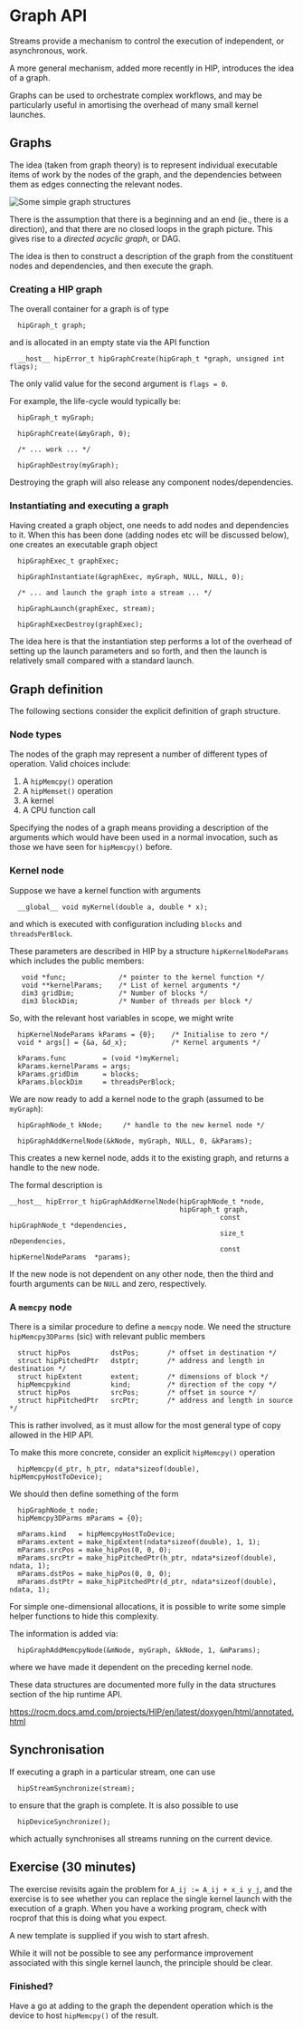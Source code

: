 # Graph API

Streams provide a mechanism to control the execution of independent,
or asynchronous, work.

A more general mechanism, added more recently in HIP, introduces the
idea of a graph.

Graphs can be used to orchestrate complex workflows, and may be
particularly useful in amortising the overhead of many small
kernel launches.

<!-- Note: the latest HIP does support a subset of Graph API operations,
but I haven't had a chance to try it out yet. -->

<!-- This graph APIs are marked as beta, meaning, while this is feature complete,
it is still open to changes and may have outstanding issues. -->


## Graphs

The idea (taken from graph theory) is to represent individual executable
items of work by the nodes of the graph, and the dependencies between
them as edges connecting the relevant nodes.

![Some simple graph structures](../images/graph.svg)

There is the assumption that there is a beginning and an end (ie., there
is a direction), and that there are no closed loops in the graph picture.
This gives rise to a *directed acyclic graph*, or DAG.

The idea is then to construct a description of the graph from the
constituent nodes and dependencies, and then execute the graph.

### Creating a HIP graph

The overall container for a graph is of type
```
  hipGraph_t graph;
```
and is allocated in an empty state via the API function
```
  __host__ hipError_t hipGraphCreate(hipGraph_t *graph, unsigned int flags);
```

The only valid value for the second argument is `flags = 0`.

For example, the life-cycle would typically be:
```
  hipGraph_t myGraph;

  hipGraphCreate(&myGraph, 0);

  /* ... work ... */

  hipGraphDestroy(myGraph);
```
Destroying the graph will also release any component nodes/dependencies.


### Instantiating and executing a graph

Having created a graph object, one needs to add nodes and dependencies
to it. When this has been done (adding nodes etc will be discussed below),
one creates an executable graph object
```
  hipGraphExec_t graphExec;

  hipGraphInstantiate(&graphExec, myGraph, NULL, NULL, 0);

  /* ... and launch the graph into a stream ... */

  hipGraphLaunch(graphExec, stream);

  hipGraphExecDestroy(graphExec);
```
The idea here is that the instantiation step performs a lot of the
overhead of setting up the launch parameters and so forth, and then
the launch is relatively small compared with a standard launch.


## Graph definition

The following sections consider the explicit definition of graph
structure.

### Node types

The nodes of the graph may represent a number of different types of
operation. Valid choices include:

1. A `hipMemcpy()` operation
2. A `hipMemset()` operation
3. A kernel
4. A CPU function call

Specifying the nodes of a graph means providing a description of the
arguments which would have been used in a normal invocation, such as
those we have seen for `hipMemcpy()` before.

### Kernel node

Suppose we have a kernel function with arguments
```
  __global__ void myKernel(double a, double * x);
```
and which is executed with configuration including `blocks` and
`threadsPerBlock`.

These parameters are described in HIP by a structure `hipKernelNodeParams`
which includes the public members:
```
   void *func;             /* pointer to the kernel function */
   void **kernelParams;    /* List of kernel arguments */
   dim3 gridDim;           /* Number of blocks */
   dim3 blockDim;          /* Number of threads per block */
```
So, with the relevant host variables in scope, we might write
```
  hipKernelNodeParams kParams = {0};    /* Initialise to zero */
  void * args[] = {&a, &d_x};           /* Kernel arguments */

  kParams.func         = (void *)myKernel;
  kParams.kernelParams = args;
  kParams.gridDim      = blocks;
  kParams.blockDim     = threadsPerBlock;
```
We are now ready to add a kernel node to the graph (assumed to
be `myGraph`):
```
  hipGraphNode_t kNode;     /* handle to the new kernel node */

  hipGraphAddKernelNode(&kNode, myGraph, NULL, 0, &kParams);
```
This creates a new kernel node, adds it to the existing graph, and
returns a handle to the new node.

The formal description is
```
__host__ hipError_t hipGraphAddKernelNode(hipGraphNode_t *node,
                                          hipGraph_t graph,
					                                const hipGraphNode_t *dependencies,
					                                size_t nDependencies,
					                                const hipKernelNodeParams  *params);
```
If the new node is not dependent on any other node, then the third and
fourth arguments can be `NULL` and zero, respectively.

### A `memcpy` node

There is a similar procedure to define a `memcpy` node. We need the
structure `hipMemcpy3DParms` (sic) with relevant public members
```
  struct hipPos          dstPos;       /* offset in destination */
  struct hipPitchedPtr   dstptr;       /* address and length in destination */
  struct hipExtent       extent;       /* dimensions of block */
  hipMemcpykind          kind;         /* direction of the copy */
  struct hipPos          srcPos;       /* offset in source */
  struct hipPitchedPtr   srcPtr;       /* address and length in source */
```
This is rather involved, as it must allow for the most general
type of copy allowed in the HIP API.

To make this more concrete, consider an explicit `hipMemcpy()` operation
```
  hipMemcpy(d_ptr, h_ptr, ndata*sizeof(double), hipMemcpyHostToDevice);
```
We should then define something of the form
```
  hipGraphNode_t node;
  hipMemcpy3DParms mParams = {0};

  mParams.kind   = hipMemcpyHostToDevice;
  mParams.extent = make_hipExtent(ndata*sizeof(double), 1, 1);
  mParams.srcPos = make_hipPos(0, 0, 0);
  mParams.srcPtr = make_hipPitchedPtr(h_ptr, ndata*sizeof(double), ndata, 1);
  mParams.dstPos = make_hipPos(0, 0, 0);
  mParams.dstPtr = make_hipPitchedPtr(d_ptr, ndata*sizeof(double), ndata, 1);
```
For simple one-dimensional allocations, it is possible to write some
simple helper functions to hide this complexity.

The information is added via:
```
  hipGraphAddMemcpyNode(&mNode, myGraph, &kNode, 1, &mParams);
```
where we have made it dependent on the preceding kernel node.


These data structures are documented more fully in the data structures
section of the hip runtime API.

https://rocm.docs.amd.com/projects/HIP/en/latest/doxygen/html/annotated.html

## Synchronisation

If executing a graph in a particular stream, one can use
```
  hipStreamSynchronize(stream);
```
to ensure that the graph is complete. It is also possible to use
```
  hipDeviceSynchronize();
```
which actually synchronises all streams running on the current
device.


## Exercise (30 minutes)

The exercise revisits again the problem for `A_ij := A_ij + x_i y_j`,
and the exercise is to see whether you can replace the single
kernel launch with the execution of a graph. When you have a
working program, check with rocprof that this is doing what
you expect.

A new template is supplied if you wish to start afresh.

While it will not be possible to see any performance improvement
associated with this single kernel launch, the principle should
be clear.

### Finished?

Have a go at adding to the graph the dependent operation which is the
device to host `hipMemcpy()` of the result.
